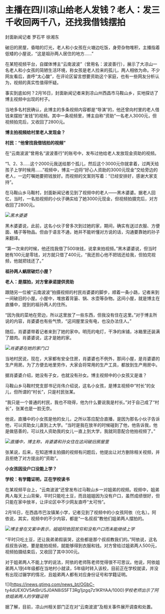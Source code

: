# 主播在四川凉山给老人发钱？老人：发三千收回两千八，还找我借钱摆拍

封面新闻记者 罗石芊 徐湘东

破旧的房屋，昏暗的灯光，老人和小女孩在火塘边吃饭，身旁杂物堆积，主播指着低矮的小屋说，“这是祖孙两人居住的地方……”

在某短视频平台，自媒体博主“云南波波”（曾用名：波波善行），展示了大凉山一名老人和小女孩的简陋生活环境，称女孩是老人捡来的孤儿，两人相依为命。不少网友看后，直呼“太心酸”，在评论区留言想要资助这个家庭，也有一些网友分析认为，视频的真实性值得怀疑。

事实到底如何？2月16日，封面新闻记者来到凉山州西昌市马鞍山乡，实地探访了博主视频中出现的村子。

当地多名村民确认，此博主的多条视频内容都是“导演”的，他还曾向村里的老人借钱来摆拍“发钱”的视频。其中一条视频里，博主自称“资助”一名老人3000元，但视频拍完后，又收回了2800元。

**博主拍视频给村里老人发现金？**

**村民：“他曾找我借钱拍的视频”**

在“云南波波”曾用名“波波善行”的账号中，发布过他给老人发放现金资助的视频。

“1、2、3……这个2000元我送给那个孤儿，然后这个3000元你就拿着，过两天给孩子上学时候用……”视频中，博主一边将“好心人资助的3000元现金”交给旁边的老人，一边叮嘱她要把钱放好。而视频的文案则写着：“已经安排好，感谢大家支持”。

在马鞍山乡马鞍村，封面新闻记者见到了视频中的老人——黑木婆婆。据老人回忆，当时，一名拍视频的小伙子确实给了她3000元现金，但视频拍摄完后，对方收回了2800元。

![](https://inews.gtimg.com/newsapp_bt/0/15677332921/1000)_黑木婆婆_

黑木婆婆说，此前，这名小伙子曾多次到过她的家，期间，确实有送过衣服、方便面、橘子等物品。但由于语言不通，她并不能听懂对方说的话，沟通要靠她的孙子来翻译。

“第一次来的时候，他还找我借了500块钱，说拿来拍视频。”黑木婆婆说，但当时她有100元是零钱，对方就只借了400元，“我还担心他不把钱还给我，但拍完视频，他就把钱还了。”

**祖孙两人蜗居破烂小屋？**

**老人：是摆拍，对方曾承诺提供资助**

跟随另一位被“云南波波”拍摄视频的村民肖婆婆的脚步，顺着一条小路，记者来到一间破旧的小屋。小屋中，堆放着背篓、锅、水壶等杂物。这间小屋，就是博主在直播中，提到的祖孙两人的住所。

“因为我的菜地在旁边，所以这里放了一些东西，但我没有住在这里。”对于博主所说的内容，肖婆婆也有些气愤，“这间屋里没有电，也没办法住人。”

随后，肖婆婆带着记者来到了她的家中。明亮的电灯，干净的床铺，冰箱里还装满了腊肉。肖婆婆说，这才是她的家。

![](https://inews.gtimg.com/newsapp_bt/0/15677332929/1000)_肖婆婆在她的家门口_

当地村民说，现在，大家都有安全住房，肖婆婆也不例外，那间小屋，是肖婆婆的生产用房。为了方便去地里劳作，大家会将常用的生产工具，都放到生产用房中。

据肖婆婆介绍，她没有子女，也就没有孙女。博主视频中的小女孩又是谁？

马鞍山乡马鞍村党支部书记肖伟介绍说，这名小女孩，是博主视频中“村长”的女儿，但所谓的“村长”，只是村民张某。

“我只是一个普通的村民，我也不晓得，他为什么要说我是村长。”对于自己成了“村长”，张某也是一脸无奈。

他说，直播中的小女孩是他的女儿，之所以答应配合直播，是因为那名小伙子告诉他，可以资助女儿直到上大学。“当时是我在放羊的时候碰到了他，他告诉我，他是做慈善的，可以找人资助我的女儿一直上到大学，我就同意配合他拍视频了。”

![](https://inews.gtimg.com/newsapp_bt/0/15677332931/1000)_直播中，博主称，肖婆婆和孙女住在这间破旧房屋里_

张某说，后来，在知道博主拍摄的视频有问题后，他提出让对方删除相关视频，并且拒绝了对方提出的“资助”。

**小女孩因没户口没能上学？**

**学校：有学籍证明，正在学校读书**

在某视频平台上，“云南波波”还曾发布过马鞍山乡一对姐弟的视频。视频中，姐弟两人每天上山背柴，平时只能吃土豆，而且姐姐因为没有户口，虽然成绩很好，但只能在家中放羊，让评论区中不少网友直呼“太可怜”。

2月16日，在西昌市巴汝镇某小学，记者见到了视频中的小女孩阿依（化名）。阿依说，其实，视频中的不少内容，都是“一名叔叔”教他们姐弟两人摆拍的。

![](https://inews.gtimg.com/newsapp_bt/0/15677332937/1000)_博主曾在文案中表示，姐姐阿依因贫穷和没有户口而未能继续上学_

“平时只吃土豆，还让我弟弟假装哭，这些都是那个叔叔教我们的。”阿依说，这名叔叔告诉她，要是能拍视频，就能够得到衣服和钱。对方曾给过姐弟两人500元，视频拍摄结束后，又收回了其中300元。

对于姐弟两人不能上学的说法，阿依的老师陈老师觉得很不可思议。他说，阿依姐弟两人1到4年级都在当地村小就读，5年级时转入该校，目前正在学校就读，并没有出现过辍学的情况，且姐弟两人都有对应身份证号和学籍证明。

![](https://inews.gtimg.com/news_bt/OGbC-
ty4dUEXOV5AtBrUSJ0AN8iS5FT3Rg1jzgq7z1KRYAA/1000)_学校老师出示了阿依姐弟两人的学籍证明_

据了解，目前，凉山州相关部门正在对“云南波波”及相关事件展开调查和处置。

